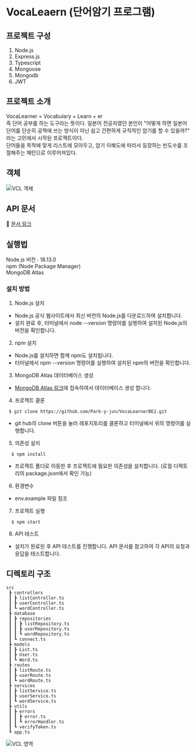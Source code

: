 # VocaLeaern (단어암기 프로그램)
## 프로젝트 구성
1. Node.js
2. Express.js
3. Typescript
4. Mongoose
5. Mongodb
6. JWT
## 프로젝트 소개
VocaLearner = Vocabulary + Learn + er</br>
즉 단어 공부를 하는 도구라는 뜻이다. 일본어 전공자였던 본인이 "어떻게 하면 일본어 단어를 단순히 공책에 쓰는 방식이 아닌 쉽고 간편하게 규칙적인 암기를 할 수 있을까?" 라는 고민에서 시작된 프로젝트이다.</br>
단어들을 목적에 맞게 리스트에 모아두고, 암기 이해도에 따라서 등장하는 빈도수를 조절해주는 패턴으로 이루어져있다.
## 객체
![VCL 객체](https://github.com/Park-y-jun/VocaLearnerBE2/assets/112556759/2c3b70c1-183f-4ba0-8fb4-127fad1a977a)
## API 문서
🔗 [문서 링크](https://honored-hare-249.notion.site/VocaLeaner-API-c722386c83eb4ea582df6697ea32c012?pvs=4)
## 실행법
Node.js 버전 : 18.13.0<br>
npm (Node Package Manager)<br>
MongoDB Atlas


### 설치 방법
1. Node.js 설치
- Node.js 공식 웹사이트에서 최신 버전의 Node.js를 다운로드하여 설치합니다.
- 설치 완료 후, 터미널에서 node --version 명령어를 실행하여 설치된 Node.js의 버전을 확인합니다.

2. npm 설치
- Node.js를 설치하면 함께 npm도 설치됩니다.
- 터미널에서 npm --version 명령어를 실행하여 설치된 npm의 버전을 확인합니다.

3. MongoDB Atlas 데이터베이스 생성 
- [MongoDB Atlas 링크](https://www.mongodb.com/ko-kr/cloud/atlas/efficiency)에 접속하여서 데이터베이스 생성 합니다.

4. 프로젝트 클론

```
 $ git clone https://github.com/Park-y-jun/VocaLearnerBE2.git
```
- git hub의 clone 버튼을 눌러 레포지토리를 클론하고 터미널에서 위의 명령어를 실행합니다.

5. 의존성 설치
```
  $ npm install
```
- 프로젝트 폴더로 이동한 후 프로젝트에 필요한 의존성을 설치합니다. (로컬 디렉토리의 package.json에서 확인 가능)
  
6. 환경변수  
- env.example 파일 참조

7. 프로젝트 실행
```
  $ npm start
```
  
8.  API 테스트
- 설치가 완료된 후  API 테스트를 진행합니다. API 문서를 참고하여 각 API의 요청과 응답을 테스트합니다.
## 디렉토리 구조
```
src
 ┣ controllers
 ┃ ┣ listController.ts
 ┃ ┣ userController.ts
 ┃ ┗ wordController.ts
 ┣ database
 ┃ ┣ repositories
 ┃ ┃ ┣ listRepository.ts
 ┃ ┃ ┣ userRepository.ts
 ┃ ┃ ┗ wordRepository.ts
 ┃ ┗ connect.ts
 ┣ models
 ┃ ┣ List.ts
 ┃ ┣ User.ts
 ┃ ┗ Word.ts
 ┣ routes
 ┃ ┣ listRoute.ts
 ┃ ┣ userRoute.ts
 ┃ ┗ wordRoute.ts
 ┣ services
 ┃ ┣ listService.ts
 ┃ ┣ userService.ts
 ┃ ┗ wordService.ts
 ┣ utils
 ┃ ┣ errors
 ┃ ┃ ┣ error.ts
 ┃ ┃ ┗ errorHandler.ts
 ┃ ┗ verifyToken.ts
 ┗ app.ts
```
![VCL 영역](https://github.com/Park-y-jun/VocaLearnerBE2/assets/112556759/6646e235-d9bf-4462-ace8-48b6abc19803)
